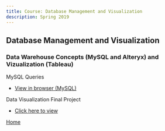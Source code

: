 ```yaml
---
title: Course: Database Management and Visualization
description: Spring 2019
---
```


## Database Management and Visualization
### Data Warehouse Concepts (MySQL and Alteryx) and Vizualization (Tableau)

MySQL Queries
- [View in browser (MySQL)](BankingQueries.sql)

Data Visualization Final Project
- [Click here to view](DBMVFinalGroupProject.twbx)

[Home](https://cherylngo.github.io/)
